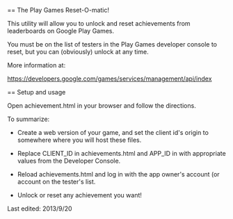 == The Play Games Reset-O-matic!

This utility will allow you to unlock and reset achievements from
leaderboards on Google Play Games.

You must be on the list of testers in the Play Games developer
console to reset, but you can (obviously) unlock at any time.

More information at:

https://developers.google.com/games/services/management/api/index

== Setup and usage

Open achievement.html in your browser and follow the directions.  

To summarize:

   * Create a web version of your game, and set the client id's
origin to somewhere where you will host these files.

   * Replace CLIENT_ID in achievements.html and  APP_ID in 
with appropriate values from the Developer Console.

   * Reload achievements.html and log in with the app owner's account (or
account on the tester's list.

   * Unlock or reset any achievement you want!

Last edited: 2013/9/20